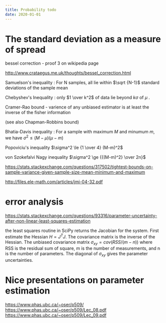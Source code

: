 ```yaml
---
title: Probability todo
date: 2020-01-01
---
```

# The standard deviation as a measure of spread
bessel correction - proof 3 on wikipedia page

<http://www.crataegus.me.uk/thoughts/bessel_correction.html>

Samuelson's inequality : For N samples, all lie within $\sqrt {N-1}$ standard deviations of the sample mean

Chebyshev's Inequality : only $1 \over k^2$ of data lie beyond $k\sigma$ of $\mu$
.

Cramer-Rao bound - varience of any unbiased estimator is at least the inverse of the fisher information

(see also Chapman-Robbins bound)

Bhatia-Davis inequality : For a sample with maximum $M$ and minumum $m$, we have $\sigma ^2 \le ( M - \mu ) (\mu - m)$

Popoviciu's inequality $\sigma^2 \le {1 \over 4} (M-m)^2$

von Szokefalvi Nagy inequality $\sigma^2 \ge {{(M-m)^2} \over 2n}$

<https://stats.stackexchange.com/questions/317502/tightest-bounds-on-sample-variance-given-sample-size-mean-minimum-and-maximum>

<http://files.ele-math.com/articles/jmi-04-32.pdf>

# error analysis

<https://stats.stackexchange.com/questions/93316/parameter-uncertainty-after-non-linear-least-squares-estimation>

the least squares routine in SciPy returns the Jacobian for the system. First estimate the Hessian $H=J^TJ$. The covariance matrix is the inverse of the Hessian. The unbiased covariance matrix $\sigma_{xy} = cov (RSS/(m-n))$ where RSS is the residual sum of square, m is the number of measurements, and n is the number of parameters. The diagonal of $\sigma_{xy}$ gives the parameter uncertainties.

# Nice presentations on parameter estimation
<https://www.phas.ubc.ca/~oser/p509/>
<https://www.phas.ubc.ca/~oser/p509/Lec_08.pdf>
<https://www.phas.ubc.ca/~oser/p509/Lec_09.pdf>